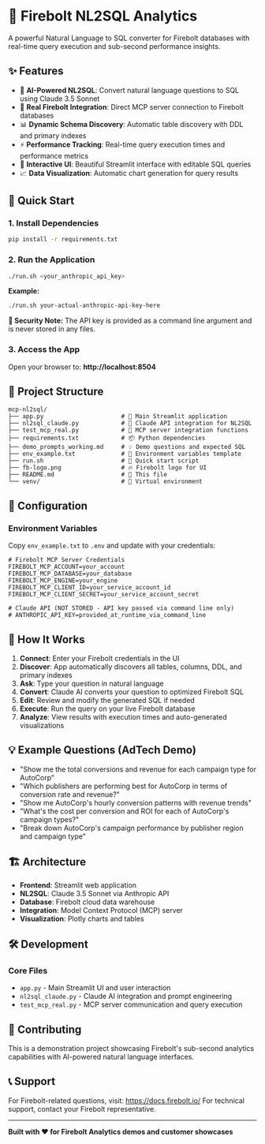 # 🚀 Firebolt NL2SQL Analytics

A powerful Natural Language to SQL converter for Firebolt databases with real-time query execution and sub-second performance insights.

## ✨ Features

- 🧠 **AI-Powered NL2SQL**: Convert natural language questions to SQL using Claude 3.5 Sonnet
- 🔌 **Real Firebolt Integration**: Direct MCP server connection to Firebolt databases  
- 📊 **Dynamic Schema Discovery**: Automatic table discovery with DDL and primary indexes
- ⚡ **Performance Tracking**: Real-time query execution times and performance metrics
- 🎨 **Interactive UI**: Beautiful Streamlit interface with editable SQL queries
- 📈 **Data Visualization**: Automatic chart generation for query results

## 🚀 Quick Start

### 1. Install Dependencies
```bash
pip install -r requirements.txt
```

### 2. Run the Application
```bash
./run.sh <your_anthropic_api_key>
```

**Example:**
```bash
./run.sh your-actual-anthropic-api-key-here
```

**🔐 Security Note:** The API key is provided as a command line argument and is never stored in any files.

### 3. Access the App
Open your browser to: **http://localhost:8504**

## 📁 Project Structure

```
mcp-nl2sql/
├── app.py                      # 🎯 Main Streamlit application
├── nl2sql_claude.py            # 🧠 Claude API integration for NL2SQL
├── test_mcp_real.py            # 🔌 MCP server integration functions
├── requirements.txt            # 📦 Python dependencies
├── demo_prompts_working.md     # 💡 Demo questions and expected SQL
├── env_example.txt             # 🔑 Environment variables template
├── run.sh                      # 🏃 Quick start script
├── fb-logo.png                 # 🔥 Firebolt logo for UI
├── README.md                   # 📖 This file
└── venv/                       # 🐍 Virtual environment
```

## 🔧 Configuration

### Environment Variables
Copy `env_example.txt` to `.env` and update with your credentials:

```env
# Firebolt MCP Server Credentials
FIREBOLT_MCP_ACCOUNT=your_account
FIREBOLT_MCP_DATABASE=your_database  
FIREBOLT_MCP_ENGINE=your_engine
FIREBOLT_MCP_CLIENT_ID=your_service_account_id
FIREBOLT_MCP_CLIENT_SECRET=your_service_account_secret

# Claude API (NOT STORED - API key passed via command line only)
# ANTHROPIC_API_KEY=provided_at_runtime_via_command_line
```

## 🎯 How It Works

1. **Connect**: Enter your Firebolt credentials in the UI
2. **Discover**: App automatically discovers all tables, columns, DDL, and primary indexes
3. **Ask**: Type your question in natural language
4. **Convert**: Claude AI converts your question to optimized Firebolt SQL  
5. **Edit**: Review and modify the generated SQL if needed
6. **Execute**: Run the query on your live Firebolt database
7. **Analyze**: View results with execution times and auto-generated visualizations

## 💡 Example Questions (AdTech Demo)

- "Show me the total conversions and revenue for each campaign type for AutoCorp"
- "Which publishers are performing best for AutoCorp in terms of conversion rate and revenue?"
- "Show me AutoCorp's hourly conversion patterns with revenue trends"
- "What's the cost per conversion and ROI for each of AutoCorp's campaign types?"
- "Break down AutoCorp's campaign performance by publisher region and campaign type"

## 🏗️ Architecture

- **Frontend**: Streamlit web application
- **NL2SQL**: Claude 3.5 Sonnet via Anthropic API
- **Database**: Firebolt cloud data warehouse
- **Integration**: Model Context Protocol (MCP) server
- **Visualization**: Plotly charts and tables


## 🛠️ Development

### Core Files
- `app.py` - Main Streamlit UI and user interaction
- `nl2sql_claude.py` - Claude AI integration and prompt engineering
- `test_mcp_real.py` - MCP server communication and query execution



## 🤝 Contributing

This is a demonstration project showcasing Firebolt's sub-second analytics capabilities with AI-powered natural language interfaces.

## 📞 Support

For Firebolt-related questions, visit: https://docs.firebolt.io/
For technical support, contact your Firebolt representative.

---

**Built with ❤️ for Firebolt Analytics demos and customer showcases**